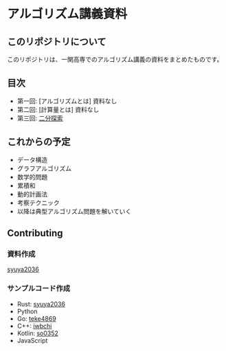 # アルゴリズム講義資料

## このリポジトリについて

このリポジトリは、一関高専でのアルゴリズム講義の資料をまとめたものです。

## 目次

- 第一回: [アルゴリズムとは] 資料なし
- 第二回: [計算量とは] 資料なし
- 第三回: [二分探索](./docs/1.二分探索.md)

##  これからの予定

- データ構造
- グラフアルゴリズム
- 数学的問題
- 累積和
- 動的計画法
- 考察テクニック
- 以降は典型アルゴリズム問題を解いていく

## Contributing

### 資料作成

[syuya2036](https://github.com/syuya2036)

### サンプルコード作成

- Rust: [syuya2036](https://github.com/syuya2036)
- Python
- Go: [teke4869](https://github.com/teke4869)
- C++: [iwbchi](https://github.com/iwbchi)
- Kotlin: [so0352](https://github.com/so0352)
- JavaScript

